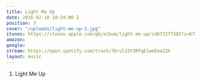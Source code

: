 ```yaml
---
title: Light Me Up
date: 2016-02-10 18:34:00 Z
position: 3
cover: "/uploads/light-me-up-1.jpg"
itunes: https://itunes.apple.com/gb/album/light-me-up/id673277385?i=673277686
amazon: 
google: 
stream: https://open.spotify.com/track/7Drul1SY3RfqE1weEeoZ2h
layout: music
---
```


1. Light Me Up
